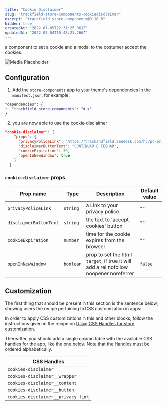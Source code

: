 ```yaml
---
title: "Cookie Disclaimer"
slug: "trackfield-store-components-cookiedisclaimer"
excerpt: "trackfield.store-components@0.18.0"
hidden: true
createdAt: "2022-07-05T22:31:25.061Z"
updatedAt: "2022-08-04T10:48:21.266Z"
---
```

a component to set a cookie and a modal to the costumer accept the cookies.

![Media Placeholder](https://gitlab.com/acct.global/program-04/track-and-field-io/trackandfield.store-components/uploads/d3cb1fc2d762106d5a68de6fbedd4bf5/image.png)

## Configuration

1. Add the `store-components` app to your theme's dependencies in the `manifest.json`, for example:

```diff
"dependencies": {
+  "trackfield.store-components": "0.x"
}
```

2. you are now able to use the cookie-disclaimer

```json
"cookie-disclaimer": {
    "props": {
      "privacyPoliceLink": "https://trackandfield.zendesk.com/hc/pt-br/articles/360051389514-Pol%C3%ADtica-de-Cookies-do-site-Track-Field",
      "disclaimerButtonText": "CONTINUAR E FECHAR",
      "cookieExpiration": 30,
      "openInNewWindow": true
    }
  }

```

### `cookie-disclaimer` props

| Prop name              | Type      | Description                                                                           | Default value |
| ---------------------- | --------- | ------------------------------------------------------------------------------------- | ------------- |
| `privacyPoliceLink`    | `string`  | a Link to your privacy police.                                                        | `""`          |
| `disclaimerButtonText` | `string`  | the text to 'accept cookies' button                                                   | `""`          |
| `cookieExpiration`     | `number`  | time for the cookie expires from the browser                                          | `""`          |
| `openInNewWindow`      | `boolean` | prop to set the html `target`, if true it will add a rel nofollow noopener noreferrer | `false`       |

## Customization

The first thing that should be present in this section is the sentence below, showing users the recipe pertaining to CSS customization in apps:

In order to apply CSS customizations in this and other blocks, follow the instructions given in the recipe on [Using CSS Handles for store customization](https://vtex.io/docs/recipes/style/using-css-handles-for-store-customization).

Thereafter, you should add a single column table with the available CSS handles for the app, like the one below. Note that the Handles must be ordered alphabetically.

| CSS Handles                        |
| ---------------------------------- |
| `cookies-disclaimer`               |
| `cookies-disclaimer__wrapper`      |
| `cookies-disclaimer__content`      |
| `cookies-disclaimer__button`       |
| `cookies-disclaimer__privacy-link` |